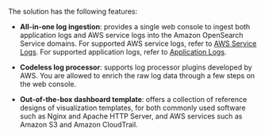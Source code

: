The solution has the following features:

- **All-in-one log ingestion**: provides a single web console to ingest both application logs and AWS service logs into the Amazon OpenSearch Service domains. For supported AWS service logs, refer to [AWS Service Logs](../aws-services/index.md). For supported application logs, refer to [Application Logs](../applications/index.md).

- **Codeless log processor**: supports log processor plugins developed by AWS. You are allowed to enrich the raw log data through a few steps on the web console.

- **Out-of-the-box dashboard template**: offers a collection of reference designs of visualization templates, for both commonly used software such as Nginx and Apache HTTP Server, and AWS services such as Amazon S3 and Amazon CloudTrail.



